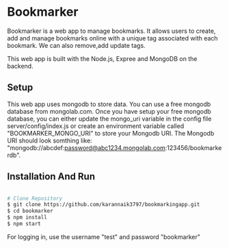 Bookmarker
=========

Bookmarker is a web app to manage bookmarks. It allows users to create, add and manage bookmarks online with a unique tag associated with each bookmark. We can also remove,add update tags.

This web app is built with the Node.js, Expree and MongoDB on the backend.

Setup
--------------

This web app uses mongodb to store data. You can use a free mongodb database from mongolab.com. Once you have setup your free mongodb database, you can either update the mongo_uri variable in the config file server/config/index.js or create an environment variable called "BOOKMARKER_MONGO_URI" to store your Mongodb URI. The Mongodb URI should look somthing like: "mongodb://abcdef:password@abc1234.mongolab.com:123456/bookmarkerdb".


Installation And Run
--------------

```sh

# Clone Repository
$ git clone https://github.com/karannaik3797/bookmarkingapp.git
$ cd bookmarker
$ npm install
$ npm start

```

For logging in, use the username "test" and password "bookmarker"
